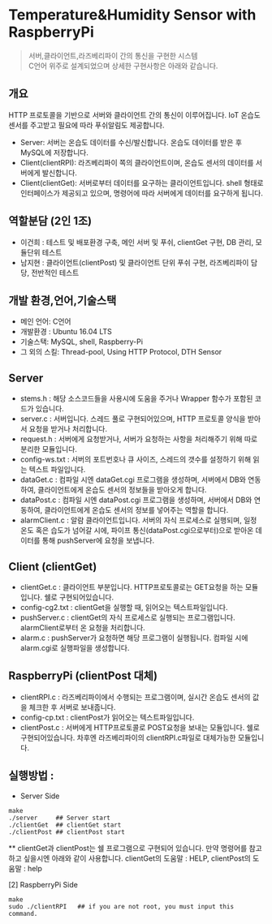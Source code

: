# Temperature&Humidity Sensor with RaspberryPi
> 서버,클라이언트,라즈베리파이 간의 통신을 구현한 시스템<br>
> C언어 위주로 설계되었으며 상세한 구현사항은 아래와 같습니다.<br>

## 개요

HTTP 프로토콜을 기반으로 서버와 클라이언트 간의 통신이 이루어집니다. IoT 온습도 센서를 주고받고 필요에 따라 푸쉬알림도 제공합니다.
- Server: 서버는 온습도 데이터를 수신/발신합니다. 온습도 데이터를 받은 후 MySQL에 저장합니다.
- Client(clientRPI): 라즈베리파이 쪽의 클라이언트이며, 온습도 센서의 데이터를 서버에게 발신합니다.
- Client(clientGet): 서버로부터 데이터를 요구하는 클라이언트입니다. shell 형태로 인터페이스가 제공되고 있으며, 명령어에 따라 서버에게 데이터를 요구하게 됩니다.

## 역할분담 (2인 1조)
- 이건희 : 테스트 및 배포환경 구축, 메인 서버 및 푸쉬, clientGet 구현, DB 관리, 모듈단위 테스트
- 남지현 : 클라이언트(clientPost) 및 클라이언트 단위 푸쉬 구현, 라즈베리파이 담당, 전반적인 테스트

## 개발 환경,언어,기술스택
- 메인 언어: C언어
- 개발환경 : Ubuntu 16.04 LTS
- 기술스택: MySQL, shell, Raspberry-Pi
- 그 외의 스킬: Thread-pool, Using HTTP Protocol, DTH Sensor

## Server
- stems.h : 해당 소스코드들을 사용시에 도움을 주거나 Wrapper 함수가 포함된 코드가 있습니다.
- server.c : 서버입니다. 스레드 풀로 구현되어있으며, HTTP 프로토콜 양식을 받아서 요청을 받거나 처리합니다.
- request.h : 서버에게 요청받거나, 서버가 요청하는 사항을 처리해주기 위해 따로 분리한 모듈입니다.
- config-ws.txt : 서버의 포트번호나 큐 사이즈, 스레드의 갯수를 설정하기 위해 읽는 텍스트 파일입니다.
- dataGet.c : 컴파일 시엔 dataGet.cgi 프로그램을 생성하며, 서버에서 DB와 연동하여,
		클라이언트에게 온습도 센서의 정보들을 받아오게 합니다.
- dataPost.c : 컴파일 시엔 dataPost.cgi 프로그램을 생성하며, 서버에서 DB와 연동하여,
		  클라이언트에게 온습도 센서의 정보를 넣어주는 역할을 합니다.
- alarmClient.c : 알람 클라이언트입니다. 서버의 자식 프로세스로 실행되며, 일정 온도 혹은 습도가 넘어갈 시에,
		     파이프 통신(dataPost.cgi으로부터)으로 받아온 데이터를 통해 pushServer에 요청을 보냅니다.
 
 ## Client (clientGet)
 - clientGet.c : 클라이언트 부분입니다. HTTP프로토콜로는 GET요청을 하는 모듈입니다. 쉘로 구현되어있습니다.
 - config-cg2.txt : clientGet을 실행할 때, 읽어오는 텍스트파일입니다.
 - pushServer.c : clientGet의 자식 프로세스로 실행되는 프로그램입니다. alarmClient로부터 온 요청을 처리합니다.
- alarm.c : pushServer가 요청하면 해당 프로그램이 실행됩니다. 컴파일 시에 alarm.cgi로 실행파일을 생성합니다.

 ## RaspberryPi (clientPost 대체)
 - clientRPI.c : 라즈베리파이에서 수행되는 프로그램이며, 실시간 온습도 센서의 값을 체크한 후 서버로 보내줍니다.
 - config-cp.txt : clientPost가 읽어오는 텍스트파일입니다.
 - clientPost.c : 서버에게 HTTP프로토콜로 POST요청을 보내는 모듈입니다. 쉘로 구현되어있습니다.
		   차후엔 라즈베리파이의 clientRPI.c파일로 대체가능한 모듈입니다.


## 실행방법 : 
- Server Side
```
make
./server     ## Server start
./clientGet  ## clientGet start
./clientPost ## clientPost start
```
   
   ** clientGet과 clientPost는 쉘 프로그램으로 구현되어 있습니다. 만약 명령어를 참고하고 싶을시엔 아래와 같이 사용합니다.
      clientGet의 도움말 : HELP, clientPost의 도움말 : help

[2] RaspberryPi Side
```
make
sudo ./clientRPI   ## if you are not root, you must input this command.
```
